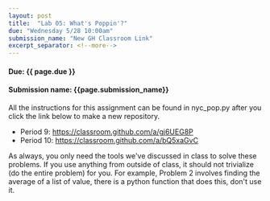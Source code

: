 ```yaml
---
layout: post
title:  "Lab 05: What's Poppin'?"
due: "Wednesday 5/28 10:00am"
submission_name: "New GH Classroom Link"
excerpt_separator: <!--more-->
---
```


#### Due: {{ page.due }}
#### Submission name: {{page.submission_name}}

All the instructions for this assignment can be found in nyc_pop.py after you click the link below to make a new repository.

* Period 9: <https://classroom.github.com/a/gj6UEG8P>
* Period 10: <https://classroom.github.com/a/bQ5xaGvC>

As always, you only need the tools we've discussed in class to solve these problems. If you use anything from outside of class, it should not trivialize (do the entire problem) for you. For example, Problem 2 involves finding the average of a list of value, there is a python function that does this, don't use it.  
